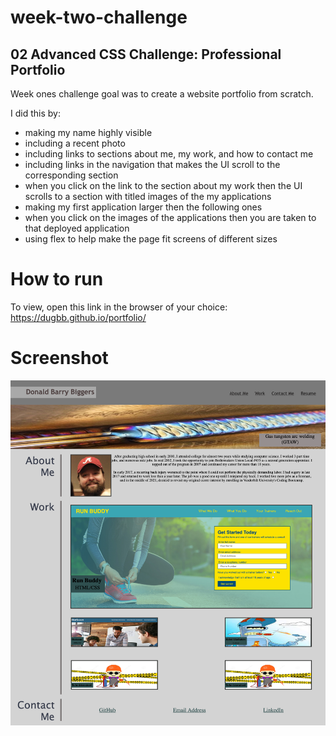 # week-two-challenge
## 02 Advanced CSS Challenge: Professional Portfolio

Week ones challenge goal was to create a website portfolio from scratch.  

 I did this by:
- making my name highly visible 
- including a recent photo  
- including links to sections about me, my work, and how to contact me
- including links in the navigation that makes the UI scroll to the corresponding section
- when you click on the link to the section about my work
then the UI scrolls to a section with titled images of the my applications
- making my first application larger then the following ones
- when you click on the images of the applications
then you are taken to that deployed application
- using flex to help make the page fit screens of different sizes

# How to run
To view, open this link in the browser of your choice:
https://dugbb.github.io/portfolio/

# Screenshot
![portfolio screenshot](assets/images/portfolioScreenShot.png?raw=true "portfolio")
